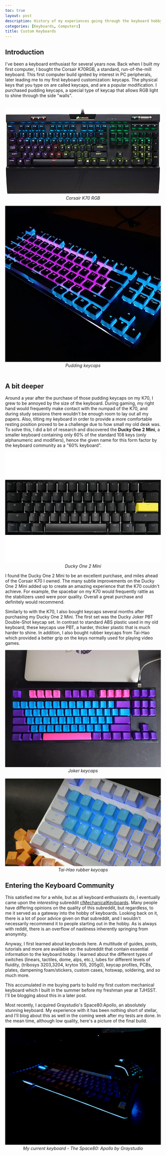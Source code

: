 ```yaml
---
toc: true
layout: post
description: History of my experiences going through the keyboard hobby
categories: [Keyboards, Computers]
title: Custom Keyboards
---
```


## Introduction 

I've been a keyboard enthusiast for several years now. Back when I built my first
computer, I bought the Corsair K70RGB, a standard, run-of-the-mill keyboard. This first computer build
ignited by interest in PC peripherals, later leading me to my first keyboard customization: keycaps. 
The physical keys that you type on are called keycaps, and are a popular modification. I purchased pudding keycaps,
a special type of keycap that allows RGB light to shine through the side "walls".
<div align=center>
<br>
    <img src=./images/k70.jpg></img>
    <i>Corsair K70 RGB</i>
    <br>
    <br>
    <img src=./images/pudding.jpg></img>
    <i>Pudding keycaps</i>
</div>

<br>

## A bit deeper
Around a year after the purchase of those pudding keycaps on my K70, I grew to be annoyed by the size of the keyboard. During gaming, my right hand would frequently make contact with the numpad of the K70, and during study sessions there wouldn't be enough room to lay out all my papers. Also, tilting my keyboard in order to provide a more comfortable resting position proved to be a challenge due to how small my old desk was. To solve this, I did a bit of research and discovered the <b>Ducky One 2 Mini</b>, a smaller keyboard containing only 60% of the standard 108 keys (only alphanumeric and modifiers), hence the given name for this form factor by the keyboard community as a "60% keyboard".

<div align=center>
    <img src=./images/ducky.png></img>
    <i>Ducky One 2 Mini</i>
</div>

I found the Ducky One 2 Mini to be an excellent purchase, and miles ahead of the Corsair K70 I owned. The many subtle improvements on the Ducky One 2 Mini added up to create an amazing experience that the K70 couldn't achieve. For example, the spacebar on my K70 would frequently rattle as the stabilizers used were poor quality. Overall a great purchase and definitely would recommend.

Similarly to with the K70, I also bought keycaps several months after purchasing my Ducky One 2 Mini. The first set was the Ducky Joker PBT Double-Shot keycap set. In contrast to standard ABS plastic used in my old keyboard, these keycaps use PBT, a harder, thicker plastic that is much harder to shine. In addition, I also bought rubber keycaps from Tai-Hao which provided a better grip on the keys normally used for playing video games.

<div align=center>
    <img src=./images/joker.jpg></img>
    <i>Joker keycaps</i>
    <br>
    <br>
    <img src=./images/taihao.webp></img>
    <br>
    <i>Tai-Hao rubber keycaps</i>
</div>

## Entering the Keyboard Community

This satisfied me for a while, but as all keyboard enthusiasts do, I eventually came upon the <i>interesting</i> subreddit [r/MechanicalKeyboards](https://www.reddit.com/r/MechanicalKeyboards/). Many people have differing opinions on the quality of this subreddit, but regardless, to me it served as a gateway into the hobby of keyboards. Looking back on it, there is a lot of poor advice given on that subreddit, and I wouldn't necessarily recommend it to people starting out in the hobby. As is always with reddit, there is an overflow of nastiness inherently springing from anonymity.

Anyway, I first learned about keyboards here. A multitude of guides, posts, tutorials and more are available on the subreddit that contain essential information to the keyboard hobby. I learned about the different types of switches (linears, tactiles, dome, alps, etc.), lubes for different levels of fluidity, (tribosys 3203,3204, krytox 105, 205g0), keycap profiles, PCBs, plates, dampening foam/stickers, custom cases, hotswap, soldering, and so much more.

This accumulated in me buying parts to build my first custom mechanical keyboard which I built in the summer before my freshman year at TJHSST. I'll be blogging about this in a later post.

Most recently, I acquired Graystudio's Space80:Apollo, an absolutely stunning keyboard. My experience with it has been nothing short of stellar, and I'll blog about this as well in the coming week after my tests are done. In the mean time, although low quality, here's a picture of the final build.

<div align=center>
    <img src=./images/space80.jpg></img>
    <i>My current keyboard - The Space80: Apollo by Graystudio</i>
</div>

